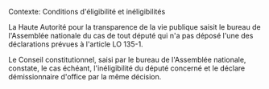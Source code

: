 Contexte: Conditions d'éligibilité et inéligibilités

La Haute Autorité pour la transparence de la vie publique saisit le bureau de l'Assemblée nationale du cas de tout député qui n'a pas déposé l'une des déclarations prévues à l'article LO 135-1.

Le Conseil constitutionnel, saisi par le bureau de l'Assemblée nationale, constate, le cas échéant, l'inéligibilité du député concerné et le déclare démissionnaire d'office par la même décision.